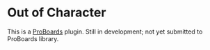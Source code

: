 Out of Character
===============================

This is a [ProBoards](http://proboards.com) plugin.  Still in development; not yet submitted to ProBoards library.